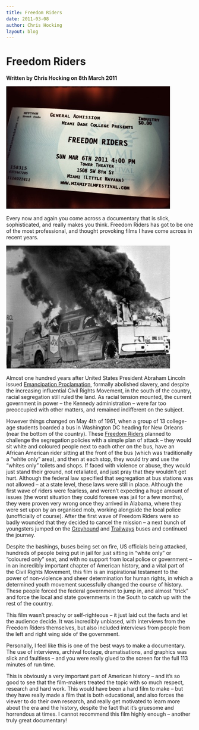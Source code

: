 ```yaml
---
title: Freedom Riders
date: 2011-03-08
author: Chris Hocking
layout: blog
---
```

# Freedom Riders

**Written by Chris Hocking on 8th March 2011**

![](/static/blog/2011-03-freedomriders-441x329.jpg "freedomriders")

Every now and again you come across a documentary that is slick, sophisticated, and really makes you think. Freedom Riders has got to be one of the most professional, and thought provoking films I have come across in recent years.

![](/static/blog/2011-03-freedomriders_frame-441x330.jpg "freedomriders_frame")

Almost one hundred years after United States President Abraham Lincoln issued [Emancipation Proclamation](http://en.wikipedia.org/wiki/Emancipation_Proclamation "Wikipedia"), formally abolished slavery, and despite the increasing influential Civil Rights Movement, in the south of the country, racial segregation still ruled the land. As racial tension mounted, the current government in power – the Kennedy administration – were far too preoccupied with other matters, and remained indifferent on the subject.

However things changed on May 4th of 1961, when a group of 13 college-age students boarded a bus in Washington DC heading for New Orleans (near the bottom of the country). These [Freedom Riders](http://en.wikipedia.org/wiki/Freedom_Rides "Wikipedia") planned to challenge the segregation policies with a simple plan of attack – they would sit white and coloured people next to each other on the bus, have an African American rider sitting at the front of the bus (which was traditionally a “white only” area), and then at each stop, they would try and use the “whites only” toilets and shops. If faced with violence or abuse, they would just stand their ground, not retaliated, and just pray that they wouldn’t get hurt. Although the federal law specified that segregation at bus stations was not allowed – at a state level, these laws were still in place. Although the first wave of riders were fearless, and weren’t expecting a huge amount of issues (the worst situation they could foresee was jail for a few months), they were proven very wrong once they arrived in Alabama, where they were set upon by an organised mob, working alongside the local police (unofficially of course). After the first wave of Freedom Riders were so badly wounded that they decided to cancel the mission – a next bunch of youngsters jumped on the [Greyhound](http://en.wikipedia.org/wiki/Greyhound_Lines "Greyhound Lines") and [Trailways](http://en.wikipedia.org/wiki/Trailways_Transportation_System "Trailways Transportation System") buses and continued the journey.

Despite the bashings, buses being set on fire, US officials being attacked, hundreds of people being put in jail for just sitting in “white only” or  
“coloured only” seat, and with no support from local police or government – in an incredibly important chapter of American history, and a vital part of the Civil Rights Movement, this film is an inspirational testament to the power of non-violence and sheer determination for human rights, in which a determined youth movement sucessfully changed the course of history. These people forced the federal government to jump in, and almost “trick” and force the local and state governments in the South to catch up with the rest of the country.

This film wasn’t preachy or self-righteous – it just laid out the facts and let the audience decide. It was incredibly unbiased, with interviews from the Freedom Riders themselves, but also included interviews from people from the left and right wing side of the government.

Personally, I feel like this is one of the best ways to make a documentary. The use of interviews, archival footage, dramatisations, and graphics was slick and faultless – and you were really glued to the screen for the full 113 minutes of run time.

This is obviously a very important part of American history – and it’s so good to see that the film-makers treated the topic with so much respect, research and hard work. This would have been a hard film to make – but they have really made a film that is both educational, and also forces the viewer to do their own research, and really get motivated to learn more about the era and the history, despite the fact that it’s gruesome and horrendous at times. I cannot recommend this film highly enough – another truly great documentary!